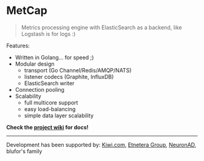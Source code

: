 # MetCap

> Metrics processing engine with ElasticSearch as a backend, like Logstash is for logs :)

Features:
- Written in Golang... for speed ;)
- Modular design
  - transport (Go Channel/Redis/AMQP/NATS)
  - listener codecs (Graphite, InfluxDB)
  - ElasticSearch writer
- Connection pooling
- Scalability
  - full multicore support
  - easy load-balancing
  - simple data layer scalability

**Check the [project wiki](https://github.com/blufor/metcap/wiki) for docs!**


----------------------------------------------------------------------

Development has been supported by: [Kiwi.com](http://www.kiwi.com/), [Etnetera Group](http://www.etneteragroup.com/), [NeuronAD](http://www.neuronad.com/), blufor's family
